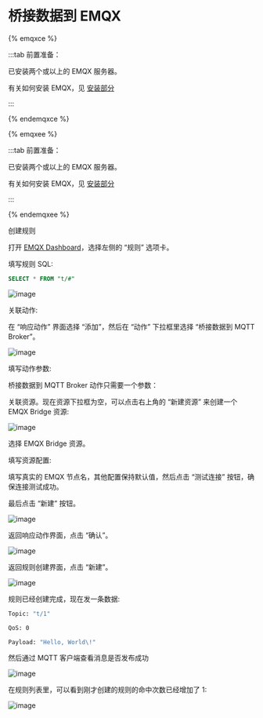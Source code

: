 # 桥接数据到 EMQX

{% emqxce %}

:::tab 前置准备：

已安装两个或以上的 EMQX 服务器。

有关如何安装 EMQX，见 [安装部分](../getting-started/install.md)

:::

{% endemqxce %}


{% emqxee %}

:::tab 前置准备：

已安装两个或以上的 EMQX 服务器。

有关如何安装 EMQX，见 [安装部分](../getting-started/install-ee.md)

:::

{% endemqxee %}


创建规则

打开 [EMQX Dashboard](http://127.0.0.1:18083/#/rules)，选择左侧的 “规则” 选项卡。

填写规则 SQL:
```sql
SELECT * FROM "t/#"
```
![image](./assets/rule-engine/rule_sql.png)

关联动作:

在 “响应动作” 界面选择 “添加”，然后在 “动作” 下拉框里选择 “桥接数据到 MQTT Broker”。

![image](./assets/rule-engine/rpc-action-0.png)

填写动作参数:

桥接数据到 MQTT Broker 动作只需要一个参数：

关联资源。现在资源下拉框为空，可以点击右上角的 “新建资源” 来创建一个 EMQX Bridge 资源:

![image](./assets/rule-engine/rpc-action-1.png)

选择 EMQX Bridge 资源。

填写资源配置:

   填写真实的 EMQX 节点名，其他配置保持默认值，然后点击 “测试连接” 按钮，确保连接测试成功。

最后点击 “新建” 按钮。

![image](./assets/rule-engine/rpc-resource-1.png)

返回响应动作界面，点击 “确认”。

![image](./assets/rule-engine/rpc-action-2.png)

返回规则创建界面，点击 “新建”。

![image](./assets/rule-engine/rpc-rulesql-1.png)

规则已经创建完成，现在发一条数据:

```bash
Topic: "t/1"

QoS: 0

Payload: "Hello, World\!"
```

然后通过 MQTT 客户端查看消息是否发布成功

![image](./assets/rule-engine/rpc-result-0.png)

在规则列表里，可以看到刚才创建的规则的命中次数已经增加了 1:

![image](./assets/rule-engine/rpc-rulelist-0.png)